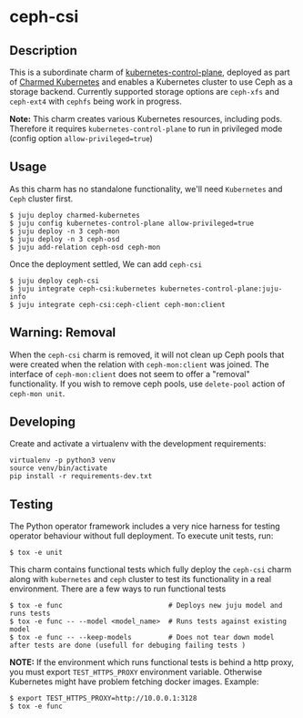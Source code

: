 # ceph-csi

## Description

This is a subordinate charm of [kubernetes-control-plane][1], deployed as part of
[Charmed Kubernetes][2] and enables a Kubernetes cluster to use Ceph as a
storage backend. Currently supported storage options are `ceph-xfs` and `ceph-ext4`
with `cephfs` being work in progress.

**__Note:__** This charm creates various Kubernetes resources, including pods.
Therefore it requires `kubernetes-control-plane` to run in privileged mode (config
option `allow-privileged=true`)

## Usage

As this charm has no standalone functionality, we'll need `Kubernetes` and
`Ceph` cluster first.

    $ juju deploy charmed-kubernetes
    $ juju config kubernetes-control-plane allow-privileged=true
    $ juju deploy -n 3 ceph-mon
    $ juju deploy -n 3 ceph-osd
    $ juju add-relation ceph-osd ceph-mon

Once the deployment settled, We can add `ceph-csi`

    $ juju deploy ceph-csi
    $ juju integrate ceph-csi:kubernetes kubernetes-control-plane:juju-info
    $ juju integrate ceph-csi:ceph-client ceph-mon:client


## Warning: Removal

When the `ceph-csi` charm is removed, it will not clean up Ceph pools that were
created when the relation with `ceph-mon:client` was joined. The interface of
`ceph-mon:client` does not seem to offer a "removal" functionality. If you
wish to remove ceph pools, use `delete-pool` action of `ceph-mon unit`.

## Developing

Create and activate a virtualenv with the development requirements:

    virtualenv -p python3 venv
    source venv/bin/activate
    pip install -r requirements-dev.txt

## Testing

The Python operator framework includes a very nice harness for testing
operator behaviour without full deployment. To execute unit tests, run:

    $ tox -e unit

This charm contains functional tests which fully deploy the `ceph-csi` charm
along with `kubernetes` and `ceph` cluster to test its functionality in a real
environment. There are a few ways to run functional tests

    $ tox -e func                          # Deploys new juju model and runs tests
    $ tox -e func -- --model <model_name>  # Runs tests against existing model
    $ tox -e func -- --keep-models         # Does not tear down model after tests are done (usefull for debuging failing tests )


**__NOTE:__** If the environment which runs functional tests is behind a http
proxy, you must export `TEST_HTTPS_PROXY` environment variable. Otherwise
Kubernetes might have problem fetching docker images. Example:

    $ export TEST_HTTPS_PROXY=http://10.0.0.1:3128
    $ tox -e func

[1]: https://charmhub.io/kubernetes-control-plane
[2]: https://charmhub.io/charmed-kubernetes
